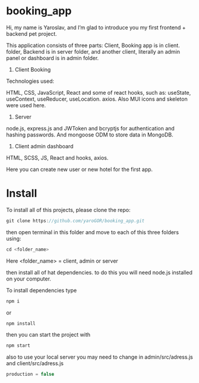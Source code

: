 # booking_app
Hi, my name is Yaroslav, and I’m glad to introduce you my first frontend + backend pet project. 

This application consists of three parts: Client, Booking app is in client. folder, Backend is in server folder, and another client, literally an admin panel or dashboard is in admin folder. 

1. Client Booking

Technologies used:

HTML, CSS, JavaScript, React and some of react hooks, such as: useState, useContext, useReducer, useLocation. axios. Also MUI icons and skeleton were used here.

1. Server

node.js, express.js and JWToken and bcryptjs for authentication and hashing passwords. And mongoose ODM to store data in MongoDB.

1. Client admin dashboard

HTML, SCSS, JS, React and hooks, axios.

Here you can create new user or new hotel for the first app.

# Install

To install all of this projects, please clone the repo:

  

```jsx
git clone https://github.com/yaroGOR/booking_app.git
```

then open terminal in this folder and move to each of this three  folders using:

 

```jsx
cd <folder_name>
```

Here <folder_name> = client, admin or server

then install all of hat dependencies. to do this you will need  node.js  installed on your computer.

To install dependencies type 

```jsx
npm i 
```

or

```jsx
npm install
```

then you can start the project with 

```jsx
npm start
```

also to use your local server you may need to change in admin/src/adress.js and client/src/adress.js

```jsx
production = false
```
